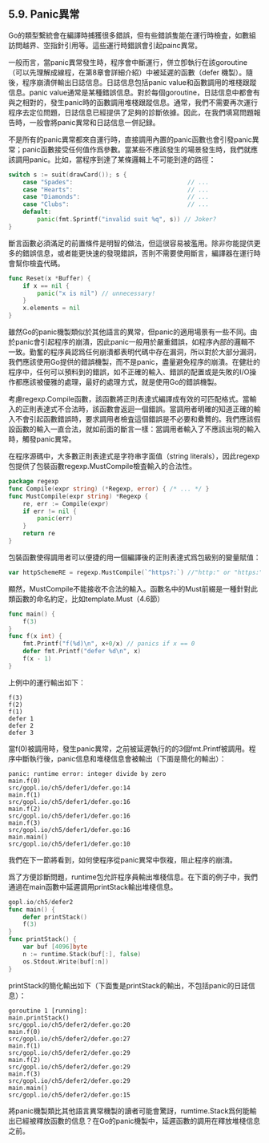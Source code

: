 ## 5.9. Panic異常

Go的類型繫統會在編譯時捕獲很多錯誤，但有些錯誤隻能在運行時檢査，如數組訪問越界、空指針引用等。這些運行時錯誤會引起painc異常。

一般而言，當panic異常發生時，程序會中斷運行，併立卽執行在該goroutine（可以先理解成線程，在第8章會詳細介紹）中被延遲的函數（defer 機製）。隨後，程序崩潰併輸出日誌信息。日誌信息包括panic value和函數調用的堆棧跟蹤信息。panic value通常是某種錯誤信息。對於每個goroutine，日誌信息中都會有與之相對的，發生panic時的函數調用堆棧跟蹤信息。通常，我們不需要再次運行程序去定位問題，日誌信息已經提供了足夠的診斷依據。因此，在我們填寫問題報告時，一般會將panic異常和日誌信息一併記録。

不是所有的panic異常都來自運行時，直接調用內置的panic函數也會引發panic異常；panic函數接受任何值作爲參數。當某些不應該發生的場景發生時，我們就應該調用panic。比如，當程序到達了某條邏輯上不可能到達的路徑：

```Go
switch s := suit(drawCard()); s {
	case "Spades":                                // ...
	case "Hearts":                                // ...
	case "Diamonds":                              // ...
	case "Clubs":                                 // ...
	default:
		panic(fmt.Sprintf("invalid suit %q", s)) // Joker?
}
```

斷言函數必須滿足的前置條件是明智的做法，但這很容易被濫用。除非你能提供更多的錯誤信息，或者能更快速的發現錯誤，否則不需要使用斷言，編譯器在運行時會幫你檢査代碼。

```Go
func Reset(x *Buffer) {
	if x == nil {
		panic("x is nil") // unnecessary!
	}
	x.elements = nil
}
```

雖然Go的panic機製類似於其他語言的異常，但panic的適用場景有一些不同。由於panic會引起程序的崩潰，因此panic一般用於嚴重錯誤，如程序內部的邏輯不一致。勤奮的程序員認爲任何崩潰都表明代碼中存在漏洞，所以對於大部分漏洞，我們應該使用Go提供的錯誤機製，而不是panic，盡量避免程序的崩潰。在健壯的程序中，任何可以預料到的錯誤，如不正確的輸入、錯誤的配置或是失敗的I/O操作都應該被優雅的處理，最好的處理方式，就是使用Go的錯誤機製。

考慮regexp.Compile函數，該函數將正則表達式編譯成有效的可匹配格式。當輸入的正則表達式不合法時，該函數會返迴一個錯誤。當調用者明確的知道正確的輸入不會引起函數錯誤時，要求調用者檢査這個錯誤是不必要和纍贅的。我們應該假設函數的輸入一直合法，就如前面的斷言一樣：當調用者輸入了不應該出現的輸入時，觸發panic異常。

在程序源碼中，大多數正則表達式是字符串字面值（string literals），因此regexp包提供了包裝函數regexp.MustCompile檢査輸入的合法性。

```Go
package regexp
func Compile(expr string) (*Regexp, error) { /* ... */ }
func MustCompile(expr string) *Regexp {
	re, err := Compile(expr)
	if err != nil {
		panic(err)
	}
	return re
}
```

包裝函數使得調用者可以便捷的用一個編譯後的正則表達式爲包級别的變量賦值：

```Go
var httpSchemeRE = regexp.MustCompile(`^https?:`) //"http:" or "https:"
```

顯然，MustCompile不能接收不合法的輸入。函數名中的Must前綴是一種針對此類函數的命名約定，比如template.Must（4.6節）

```Go
func main() {
	f(3)
}
func f(x int) {
	fmt.Printf("f(%d)\n", x+0/x) // panics if x == 0
	defer fmt.Printf("defer %d\n", x)
	f(x - 1)
}
```

上例中的運行輸出如下：

```
f(3)
f(2)
f(1)
defer 1
defer 2
defer 3
```

當f(0)被調用時，發生panic異常，之前被延遲執行的的3個fmt.Printf被調用。程序中斷執行後，panic信息和堆棧信息會被輸出（下面是簡化的輸出）：

```
panic: runtime error: integer divide by zero
main.f(0)
src/gopl.io/ch5/defer1/defer.go:14
main.f(1)
src/gopl.io/ch5/defer1/defer.go:16
main.f(2)
src/gopl.io/ch5/defer1/defer.go:16
main.f(3)
src/gopl.io/ch5/defer1/defer.go:16
main.main()
src/gopl.io/ch5/defer1/defer.go:10
```

我們在下一節將看到，如何使程序從panic異常中恢複，阻止程序的崩潰。

爲了方便診斷問題，runtime包允許程序員輸出堆棧信息。在下面的例子中，我們通過在main函數中延遲調用printStack輸出堆棧信息。

```Go
gopl.io/ch5/defer2
func main() {
	defer printStack()
	f(3)
}
func printStack() {
	var buf [4096]byte
	n := runtime.Stack(buf[:], false)
	os.Stdout.Write(buf[:n])
}
```

printStack的簡化輸出如下（下面隻是printStack的輸出，不包括panic的日誌信息）：

```
goroutine 1 [running]:
main.printStack()
src/gopl.io/ch5/defer2/defer.go:20
main.f(0)
src/gopl.io/ch5/defer2/defer.go:27
main.f(1)
src/gopl.io/ch5/defer2/defer.go:29
main.f(2)
src/gopl.io/ch5/defer2/defer.go:29
main.f(3)
src/gopl.io/ch5/defer2/defer.go:29
main.main()
src/gopl.io/ch5/defer2/defer.go:15
```

將panic機製類比其他語言異常機製的讀者可能會驚訝，rumtime.Stack爲何能輸出已經被釋放函數的信息？在Go的panic機製中，延遲函數的調用在釋放堆棧信息之前。
